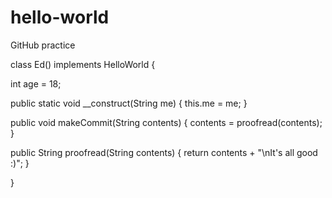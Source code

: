 # hello-world
GitHub practice

class Ed() implements HelloWorld {

  int age = 18;

  public static void __construct(String me) {
    this.me = me;
  }

  public void makeCommit(String contents) {
    contents = proofread(contents);
  }

  public String proofread(String contents) {
    return contents + "\nIt's all good :)";
  }

}
